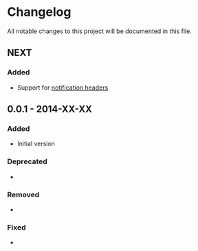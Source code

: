 # Changelog
All notable changes to this project will be documented in this file.

## NEXT

### Added

* Support for [notification headers](https://app.zencoder.com/docs/api/encoding/notifications/notification-headers)

## 0.0.1 - 2014-XX-XX
### Added
- Initial version

### Deprecated
- 

### Removed
- 

### Fixed
- 

